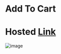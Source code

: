 # Add To Cart
# Hosted [Link](https://cart-react-indol.vercel.app/)

![image](https://github.com/Mayankkatheriya/cart-react/assets/128832286/3f7a8795-fd4a-4ce7-bade-e09521f8471e)

